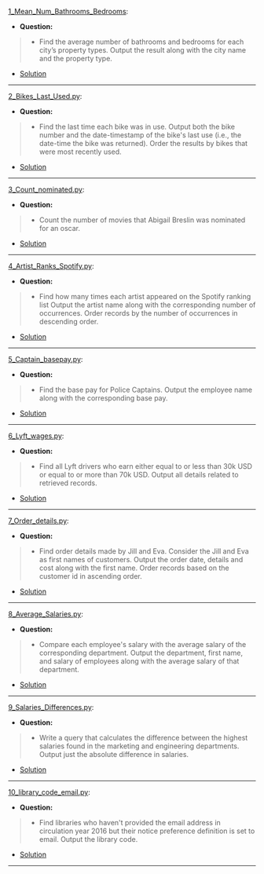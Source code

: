 [1_Mean_Num_Bathrooms_Bedrooms](https://platform.stratascratch.com/coding/9622-number-of-bathrooms-and-bedrooms?code_type=2): 
* **Question:**
> * Find the average number of bathrooms and bedrooms for each city’s property types. Output the result along with the city name and the property type.
* [Solution](https://github.com/Jtrahan88/Python/blob/main/Online_Code_Solutions/Stratascratch/Python_Easy/1_Mean_Num_Bathrooms_Bedrooms.py)
---

[2_Bikes_Last_Used.py](https://platform.stratascratch.com/coding/10176-bikes-last-used?code_type=2): 
* **Question:**
> * Find the last time each bike was in use. Output both the bike number and the date-timestamp of the bike's last use (i.e., the date-time the bike was returned). Order the results by bikes that were most recently used.
* [Solution](https://github.com/Jtrahan88/Python/blob/main/Online_Code_Solutions/Stratascratch/Python_Easy/2_Bikes_Last_Used.py)
---

[3_Count_nominated.py](https://platform.stratascratch.com/coding/10128-count-the-number-of-movies-that-abigail-breslin-nominated-for-oscar?code_type=2): 
* **Question:**
> * Count the number of movies that Abigail Breslin was nominated for an oscar.
* [Solution](https://github.com/Jtrahan88/Python/blob/main/Online_Code_Solutions/Stratascratch/Python_Easy/3_Count_nominated.py)
---

[4_Artist_Ranks_Spotify.py](https://platform.stratascratch.com/coding/9992-find-artists-that-have-been-on-spotify-the-most-number-of-times?code_type=2): 
* **Question:**
> * Find how many times each artist appeared on the Spotify ranking list
Output the artist name along with the corresponding number of occurrences.
Order records by the number of occurrences in descending order.
* [Solution](https://github.com/Jtrahan88/Python/blob/main/Online_Code_Solutions/Stratascratch/Python_Easy/4_Artist_Ranks_Spotify.py)
---

[5_Captain_basepay.py](https://platform.stratascratch.com/coding/9972-find-the-base-pay-for-police-captains?code_type=2): 
* **Question:**
> * Find the base pay for Police Captains.
Output the employee name along with the corresponding base pay.
* [Solution](https://github.com/Jtrahan88/Python/blob/main/Online_Code_Solutions/Stratascratch/Python_Easy/5_Captain_basepay.py)
---

[6_Lyft_wages.py](https://platform.stratascratch.com/coding/10003-lyft-driver-wages?code_type=2): 
* **Question:**
> * Find all Lyft drivers who earn either equal to or less than 30k USD or equal to or more than 70k USD.
Output all details related to retrieved records.
* [Solution](https://github.com/Jtrahan88/Python/blob/main/Online_Code_Solutions/Stratascratch/Python_Easy/6_Lyft_wages.py)
---

[7_Order_details.py](https://platform.stratascratch.com/coding/9913-order-details?code_type=2): 
* **Question:**
> * Find order details made by Jill and Eva.
Consider the Jill and Eva as first names of customers.
Output the order date, details and cost along with the first name.
Order records based on the customer id in ascending order.
* [Solution](https://github.com/Jtrahan88/Python/blob/main/Online_Code_Solutions/Stratascratch/Python_Easy/7_Order_details.py)
---

[8_Average_Salaries.py](https://platform.stratascratch.com/coding/9917-average-salaries?code_type=2): 
* **Question:**
> * Compare each employee's salary with the average salary of the corresponding department.
Output the department, first name, and salary of employees along with the average salary of that department.
* [Solution](https://github.com/Jtrahan88/Python/blob/main/Online_Code_Solutions/Stratascratch/Python_Easy/8_Average_Salaries.py)
---

[9_Salaries_Differences.py](https://platform.stratascratch.com/coding/10308-salaries-differences?code_type=2): 
* **Question:**
> * Write a query that calculates the difference between the highest salaries found in the marketing and engineering departments. Output just the absolute difference in salaries.
* [Solution](https://github.com/Jtrahan88/Python/blob/main/Online_Code_Solutions/Stratascratch/Python_Easy/9_Salaries_Differences.py)
---

[10_library_code_email.py](https://platform.stratascratch.com/coding/9924-find-libraries-who-havent-provided-the-email-address-in-2016-but-their-notice-preference-definition-is-set-to-email?code_type=2): 
* **Question:**
> * Find libraries who haven't provided the email address in circulation year 2016 but their notice preference definition is set to email.
Output the library code.
* [Solution](https://github.com/Jtrahan88/Python/blob/main/Online_Code_Solutions/Stratascratch/Python_Easy/10_library_code_email.py)
---
